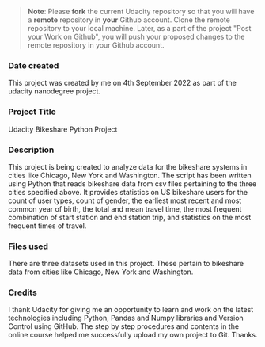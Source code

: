 >**Note**: Please **fork** the current Udacity repository so that you will have a **remote** repository in **your** Github account. Clone the remote repository to your local machine. Later, as a part of the project "Post your Work on Github", you will push your proposed changes to the remote repository in your Github account.

### Date created
This project was created by me on 4th September 2022 as part of the udacity nanodegree project.

### Project Title
Udacity Bikeshare Python Project

### Description
This project is being created to analyze data for the bikeshare systems in cities like Chicago, New York and Washington. The script has been written using Python that reads bikeshare data from csv files pertaining to the three cities specified above. It provides statistics on US bikeshare users for the count of user types, count of gender, the earliest most recent and most common year of birth, the total and mean travel time, the most frequent combination of start station and end station trip, and statistics on the most frequent times of travel.

### Files used
There are three datasets used in this project. These pertain to bikeshare data from cities like Chicago, New York and Washington.

### Credits
I thank Udacity for giving me an opportunity to learn and work on the latest technologies including Python, Pandas and Numpy libraries and Version Control using GitHub. The step by step procedures and contents in the online course helped me successfully upload my own project to Git. Thanks.

